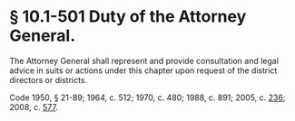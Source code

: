 # § 10.1-501 Duty of the Attorney General.

<p>The Attorney General shall represent and provide consultation and legal advice in suits or actions under this chapter upon request of the district directors or districts.</p><p>Code 1950, § 21-89; 1964, c. 512; 1970, c. 480; 1988, c. 891; 2005, c. <a href='http://lis.virginia.gov/cgi-bin/legp604.exe?051+ful+CHAP0236'>236</a>; 2008, c. <a href='http://lis.virginia.gov/cgi-bin/legp604.exe?081+ful+CHAP0577'>577</a>.</p>